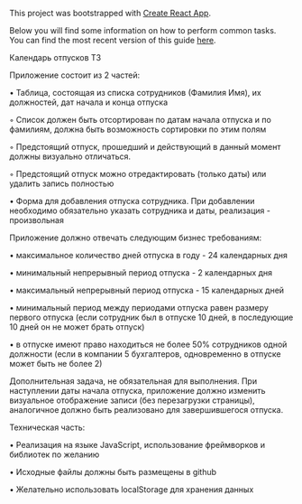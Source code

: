 This project was bootstrapped with [Create React App](https://github.com/facebookincubator/create-react-app).

Below you will find some information on how to perform common tasks.<br>
You can find the most recent version of this guide [here](https://github.com/facebookincubator/create-react-app/blob/master/packages/react-scripts/template/README.md).

Календарь отпусков ТЗ

Приложение состоит из 2 частей:

•         Таблица, состоящая из списка сотрудников (Фамилия Имя), их должностей, дат начала и конца отпуска

◦          Список должен быть отсортирован по датам начала отпуска и по фамилиям, должна быть возможность сортировки по этим полям

◦          Предстоящий отпуск, прошедший и действующий в данный момент должны визуально отличаться.

◦          Предстоящий отпуск можно отредактировать (только даты) или удалить запись полностью

•         Форма для добавления отпуска сотрудника. При добавлении необходимо обязательно указать сотрудника и даты, реализация - произвольная

Приложение должно отвечать следующим бизнес требованиям:

•         максимальное количество дней отпуска в году - 24 календарных дня

•         минимальный непрерывный период отпуска - 2 календарных дня

•         максимальный непрерывный период отпуска - 15 календарных дней

•         минимальный период между периодами отпуска равен размеру первого отпуска (если сотрудник был в отпуске 10 дней, в последующие 10 дней он не может брать отпуск)

•         в отпуске имеют право находиться не более 50% сотрудников одной должности (если в компании 5 бухгалтеров, одновременно в отпуске может быть не более 2)

 

Дополнительная задача, не обязательная для выполнения. При наступлении даты начала отпуска, приложение должно изменить визуальное отображение записи (без перезагрузки страницы), аналогичное должно быть реализовано для завершившегося отпуска. 

 

Техническая часть: 

•         Реализация на языке JavaScript, использование фреймворков и библиотек по желанию

•         Исходные файлы должны быть размещены в github

•         Желательно использовать localStorage для хранения данных
